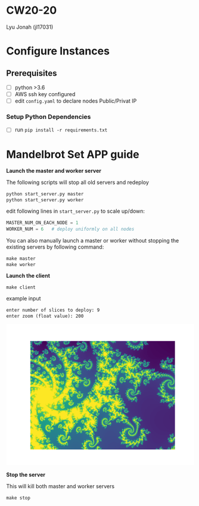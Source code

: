 # CW20-20
Lyu Jonah (jl17031)

# Configure Instances

## Prerequisites

- [ ] python >3.6
- [ ] AWS ssh key configured
- [ ] edit `config.yaml` to declare nodes Public/Privat IP

### Setup Python Dependencies
- [ ] run `pip install -r requirements.txt`

# Mandelbrot Set APP guide

**Launch the master and worker server**

The following scripts will stop all old servers and redeploy

```
python start_server.py master
python start_server.py worker
```

edit following lines in `start_server.py` to scale up/down:

```python
MASTER_NUM_ON_EACH_NODE = 1
WORKER_NUM = 6   # deploy uniformly on all nodes
```

You can also manually launch a master or worker without stopping the existing servers by following command:

```shell
make master
make worker
```

**Launch the client**
```
make client
```

example input

```
enter number of slices to deploy: 9
enter zoom (float value): 200
```
![result_zoom_200}](/png/result_zoom_2000.0.png)

**Stop the server**

This will kill both master and worker servers

```
make stop
```